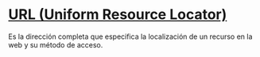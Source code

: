 # [URL (Uniform Resource Locator)](https://www.hostinger.es/tutoriales/que-es-una-url)

Es la dirección completa que especifica la localización de un recurso en la web y su método de acceso.
